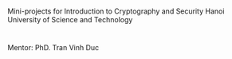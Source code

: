 #
Mini-projects for Introduction to Cryptography and Security Hanoi University of Science and Technology
#
Mentor: PhD. Tran Vinh Duc
